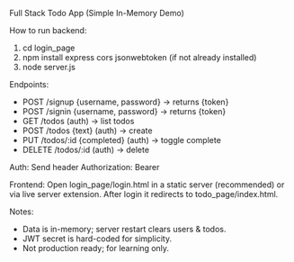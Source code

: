 Full Stack Todo App (Simple In-Memory Demo)

How to run backend:
1. cd login_page
2. npm install express cors jsonwebtoken (if not already installed)
3. node server.js

Endpoints:
- POST /signup {username, password} -> returns {token}
- POST /signin {username, password} -> returns {token}
- GET /todos (auth) -> list todos
- POST /todos {text} (auth) -> create
- PUT /todos/:id {completed} (auth) -> toggle complete
- DELETE /todos/:id (auth) -> delete

Auth:
Send header Authorization: Bearer <token>

Frontend:
Open login_page/login.html in a static server (recommended) or via live server extension. After login it redirects to todo_page/index.html.

Notes:
- Data is in-memory; server restart clears users & todos.
- JWT secret is hard-coded for simplicity.
- Not production ready; for learning only.
